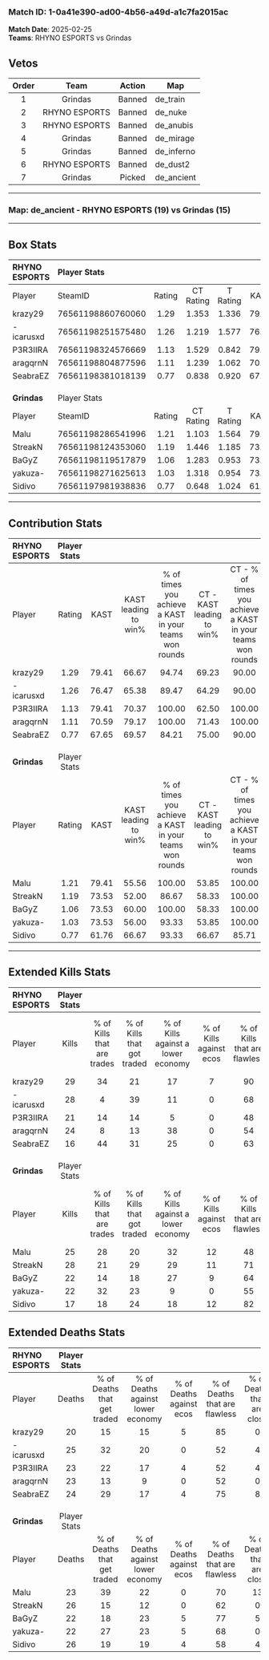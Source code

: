 ### Match ID: 1-0a41e390-ad00-4b56-a49d-a1c7fa2015ac  
**Match Date**: 2025-02-25  
**Teams**: RHYNO ESPORTS vs Grindas  

## Vetos  

| Order | Team | Action | Map |
| :---: | :--: | :----: | --- |
| 1 | Grindas | Banned | de_train |
| 2 | RHYNO ESPORTS | Banned | de_nuke |
| 3 | RHYNO ESPORTS | Banned | de_anubis |
| 4 | Grindas | Banned | de_mirage |
| 5 | Grindas | Banned | de_inferno |
| 6 | RHYNO ESPORTS | Banned | de_dust2 |
| 7 | Grindas | Picked | de_ancient |

---  

### **Map**: de_ancient - RHYNO ESPORTS (19) vs Grindas (15)  
---  

## Box Stats  

| **RHYNO ESPORTS** | Player Stats      |        |           |          |       |      |       |         |        |      |     |
| :- | :- | :-: | :-: | :-: | :-: | :-: | :-: | :-: | :-: | :-: | :-: |
| Player            | SteamID           | Rating | CT Rating | T Rating | KAST  | ADR  | Kills | Assists | Deaths | K/D  | HS% |
| krazy29           | 76561198860760060 |  1.29  |   1.353   |  1.336   | 79.41 | 67.7 |  29   |    4    |   20   | 1.45 | 10  |
| -icarusxd         | 76561198251575480 |  1.26  |   1.219   |  1.577   | 76.47 | 93.1 |  28   |    8    |   25   | 1.12 | 53  |
| P3R3IIRA          | 76561198324576669 |  1.13  |   1.529   |  0.842   | 79.41 | 84.1 |  21   |   15    |   23   | 0.91 | 57  |
| aragqrnN          | 76561198804877596 |  1.11  |   1.239   |  1.062   | 70.59 | 80.0 |  24   |    9    |   23   | 1.04 | 54  |
| SeabraEZ          | 76561198381018139 |  0.77  |   0.838   |  0.920   | 67.65 | 51.1 |  16   |    6    |   24   | 0.67 | 50  |
|                   |                   |        |           |          |       |      |       |         |        |      |     |
|                   |                   |        |           |          |       |      |       |         |        |      |     |
|                   |                   |        |           |          |       |      |       |         |        |      |     |
| **Grindas**       | Player Stats      |        |           |          |       |      |       |         |        |      |     |
| Player            | SteamID           | Rating | CT Rating | T Rating | KAST  | ADR  | Kills | Assists | Deaths | K/D  | HS% |
| Malu              | 76561198286541996 |  1.21  |   1.103   |  1.564   | 79.41 | 83.0 |  25   |    8    |   23   | 1.09 | 20  |
| StreakN           | 76561198124353060 |  1.19  |   1.446   |  1.185   | 73.53 | 84.2 |  28   |    6    |   26   | 1.08 | 53  |
| BaGyZ             | 76561198119517879 |  1.06  |   1.283   |  0.953   | 73.53 | 70.9 |  22   |    7    |   22   | 1.00 | 45  |
| yakuza-           | 76561198271625613 |  1.03  |   1.318   |  0.954   | 73.53 | 62.1 |  22   |    5    |   22   | 1.00 | 63  |
| Sidivo            | 76561197981938836 |  0.77  |   0.648   |  1.024   | 61.76 | 61.2 |  17   |   12    |   26   | 0.65 | 58  |
---  

## Contribution Stats  

| **RHYNO ESPORTS** | Player Stats |       |                      |                                                        |                           |                                                             |                          |                                                            |
| :- | :-: | :-: | :-: | :-: | :-: | :-: | :-: | :-: |
| Player            |    Rating    | KAST  | KAST leading to win% | % of times you achieve a KAST in your teams won rounds | CT - KAST leading to win% | CT - % of times you achieve a KAST in your teams won rounds | T - KAST leading to win% | T - % of times you achieve a KAST in your teams won rounds |
| krazy29           |     1.29     | 79.41 |        66.67         |                         94.74                          |           69.23           |                            90.00                            |          64.29           |                           100.00                           |
| -icarusxd         |     1.26     | 76.47 |        65.38         |                         89.47                          |           64.29           |                            90.00                            |          66.67           |                           88.89                            |
| P3R3IIRA          |     1.13     | 79.41 |        70.37         |                         100.00                         |           62.50           |                           100.00                            |          81.82           |                           100.00                           |
| aragqrnN          |     1.11     | 70.59 |        79.17         |                         100.00                         |           71.43           |                           100.00                            |          90.00           |                           100.00                           |
| SeabraEZ          |     0.77     | 67.65 |        69.57         |                         84.21                          |           75.00           |                            90.00                            |          63.64           |                           77.78                            |
|                   |              |       |                      |                                                        |                           |                                                             |                          |                                                            |
|                   |              |       |                      |                                                        |                           |                                                             |                          |                                                            |
|                   |              |       |                      |                                                        |                           |                                                             |                          |                                                            |
| **Grindas**       | Player Stats |       |                      |                                                        |                           |                                                             |                          |                                                            |
| Player            |    Rating    | KAST  | KAST leading to win% | % of times you achieve a KAST in your teams won rounds | CT - KAST leading to win% | CT - % of times you achieve a KAST in your teams won rounds | T - KAST leading to win% | T - % of times you achieve a KAST in your teams won rounds |
| Malu              |     1.21     | 79.41 |        55.56         |                         100.00                         |           53.85           |                           100.00                            |          57.14           |                           100.00                           |
| StreakN           |     1.19     | 73.53 |        52.00         |                         86.67                          |           58.33           |                           100.00                            |          46.15           |                           75.00                            |
| BaGyZ             |     1.06     | 73.53 |        60.00         |                         100.00                         |           58.33           |                           100.00                            |          61.54           |                           100.00                           |
| yakuza-           |     1.03     | 73.53 |        56.00         |                         93.33                          |           53.85           |                           100.00                            |          58.33           |                           87.50                            |
| Sidivo            |     0.77     | 61.76 |        66.67         |                         93.33                          |           66.67           |                            85.71                            |          66.67           |                           100.00                           |
---  

## Extended Kills Stats  

| **RHYNO ESPORTS** | Player Stats |                            |                            |                                    |                         |                              |                                 |                                       |                    |           |
| :- | :-: | :-: | :-: | :-: | :-: | :-: | :-: | :-: | :-: | :-: |
| Player            |    Kills     | % of Kills that are trades | % of Kills that got traded | % of Kills against a lower economy | % of Kills against ecos | % of Kills that are flawless | % of Kills that are close duels | % of Kills that are assisted by flash | Pistol Round Kills | AWP Kills |
| krazy29           |      29      |             34             |             21             |                 17                 |            7            |              90              |                0                |                   0                   |         15         |     0     |
| -icarusxd         |      28      |             4              |             39             |                 11                 |            0            |              68              |                4                |                   7                   |         1          |     0     |
| P3R3IIRA          |      21      |             14             |             14             |                 5                  |            0            |              48              |                0                |                   0                   |         0          |     1     |
| aragqrnN          |      24      |             8              |             13             |                 38                 |            0            |              54              |                4                |                   8                   |         0          |     1     |
| SeabraEZ          |      16      |             44             |             31             |                 25                 |            0            |              63              |               19                |                   6                   |         0          |     0     |
|                   |              |                            |                            |                                    |                         |                              |                                 |                                       |                    |           |
|                   |              |                            |                            |                                    |                         |                              |                                 |                                       |                    |           |
|                   |              |                            |                            |                                    |                         |                              |                                 |                                       |                    |           |
| **Grindas**       | Player Stats |                            |                            |                                    |                         |                              |                                 |                                       |                    |           |
| Player            |    Kills     | % of Kills that are trades | % of Kills that got traded | % of Kills against a lower economy | % of Kills against ecos | % of Kills that are flawless | % of Kills that are close duels | % of Kills that are assisted by flash | Pistol Round Kills | AWP Kills |
| Malu              |      25      |             28             |             20             |                 32                 |           12            |              48              |               12                |                   4                   |         0          |     2     |
| StreakN           |      28      |             21             |             29             |                 29                 |           11            |              71              |                0                |                   4                   |         0          |     3     |
| BaGyZ             |      22      |             14             |             18             |                 27                 |            9            |              64              |                5                |                   0                   |         5          |     2     |
| yakuza-           |      22      |             32             |             23             |                 9                  |            0            |              55              |                0                |                   0                   |         0          |     2     |
| Sidivo            |      17      |             18             |             24             |                 18                 |           12            |              82              |                0                |                   0                   |         0          |     1     |
## Extended Deaths Stats  

| **RHYNO ESPORTS** | Player Stats |                             |                                   |                          |                               |                            |                           |               |
| :- | :-: | :-: | :-: | :-: | :-: | :-: | :-: | :-: |
| Player            |    Deaths    | % of Deaths that get traded | % of Deaths against lower economy | % of Deaths against ecos | % of Deaths that are flawless | % of Deaths that are close | % of Deaths while blinded | Deaths to AWP |
| krazy29           |      20      |             15              |                15                 |            5             |              85               |             0              |             0             |       0       |
| -icarusxd         |      25      |             32              |                20                 |            0             |              52               |             4              |             4             |       1       |
| P3R3IIRA          |      23      |             22              |                17                 |            4             |              52               |             4              |             0             |       1       |
| aragqrnN          |      23      |             13              |                 9                 |            0             |              52               |             0              |             0             |       1       |
| SeabraEZ          |      24      |             29              |                17                 |            4             |              75               |             8              |             4             |       2       |
|                   |              |                             |                                   |                          |                               |                            |                           |               |
|                   |              |                             |                                   |                          |                               |                            |                           |               |
|                   |              |                             |                                   |                          |                               |                            |                           |               |
| **Grindas**       | Player Stats |                             |                                   |                          |                               |                            |                           |               |
| Player            |    Deaths    | % of Deaths that get traded | % of Deaths against lower economy | % of Deaths against ecos | % of Deaths that are flawless | % of Deaths that are close | % of Deaths while blinded | Deaths to AWP |
| Malu              |      23      |             39              |                22                 |            0             |              70               |             13             |             4             |       3       |
| StreakN           |      26      |             15              |                12                 |            0             |              62               |             0              |             0             |       4       |
| BaGyZ             |      22      |             18              |                23                 |            5             |              77               |             5              |             5             |       3       |
| yakuza-           |      22      |             27              |                23                 |            5             |              68               |             0              |             0             |       2       |
| Sidivo            |      26      |             19              |                19                 |            4             |              58               |             4              |            12             |       4       |
